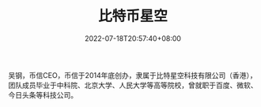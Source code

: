 ﻿---
weight: 
title: "比特币星空"
description: "吴钢，币信CEO，币信于2014年底创办，隶属于比特星空科技有限公司（香港），团队成员毕业于中科院、北京大学、人民大学等高等院校，曾就职于百度、微软、今日头条等科技公司"
date: 2022-07-18T20:57:40+08:00
lastmod: 2022-07-18T14:57:40+08:00
draft: false
authors: ["Cindy"]
featuredImage: "bitebixingkong.png"
link: "https://weibo.com/u/1679177602?from=hissimilar_home"
tags: ["微博","比特币星空"]
categories: ["navigation"]
navigation: ["微博"]
lightgallery: true
toc: true
pinned: false
recommend: false
recommend1: false
---
吴钢，币信CEO，币信于2014年底创办，隶属于比特星空科技有限公司（香港），团队成员毕业于中科院、北京大学、人民大学等高等院校，曾就职于百度、微软、今日头条等科技公司。

